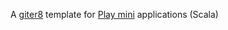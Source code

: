 A [giter8][g8] template for [Play mini][playmini] applications (Scala)

[g8]: http://github.com/n8han/giter8#readme
[playmini]: https://github.com/typesafehub/play2-mini
